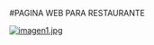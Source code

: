 #PAGINA WEB PARA RESTAURANTE

[![imagen1.jpg](https://i.postimg.cc/tgrHDNP7/imagen1.jpg)](https://postimg.cc/SXz5x8gp)
